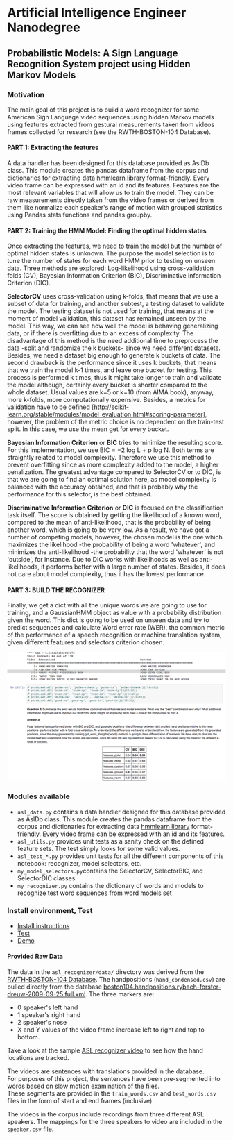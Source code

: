 # Artificial Intelligence Engineer Nanodegree

## Probabilistic Models: A Sign Language Recognition System project using Hidden Markov Models

[image1]: ./recognizer_screenshot.png "AIND-Recognizer"

### Motivation

The main goal of this project is to build a word recognizer for some American Sign Language video sequences using hidden Markov models using features extracted from gestural measurements taken from videos frames collected for research (see the RWTH-BOSTON-104 Database).

#### PART 1: Extracting the features

A data handler has been designed for this database provided as AslDb class. This module creates the pandas dataframe from the corpus and dictionaries for extracting data [hmmlearn library](https://hmmlearn.readthedocs.io/en/latest/) format-friendly. Every video frame can be expressed with an id and its features. Features are the most relevant variables that will allow us to train the model. They can be raw measurements directly taken from the video frames or derived from them like normalize each speaker's range of motion with grouped statistics using Pandas stats functions and pandas groupby. 	

#### PART 2: Training the HMM Model: Finding the optimal hidden states

Once extracting the features, we need to train the model but the number of optimal hidden states is unknown. The purpose the model selection is to tune the number of states for each word HMM prior to testing on unseen data. Three methods are explored: Log-likelihood using cross-validation folds (CV), Bayesian Information Criterion (BIC), Discriminative Information Criterion (DIC). 

**SelectorCV** uses cross-validation using k-folds, that means that we use a subset of data for training, and another subtest, a testing dataset to validate the model. The testing dataset is not used for training, that means at the moment of model validation, this dataset has remained unseen by the model. This way, we can see how well the model is behaving generalizing data, or if there is overfitting due to an excess of complexity. The disadvantage of this method is the need additional time to preprocess the data -split and randomize the k buckets- since we need different datasets. Besides, we need a dataset big enough to generate k buckets of data. The second drawback is the performance since it uses k buckets, that means that we train the model k-1 times, and leave one bucket for testing. This process is performed k times, thus it might take longer to train and validate the model although, certainly every bucket is shorter compared to the whole dataset. Usual values are k=5 or k=10 (from AIMA book), anyway, more k-folds, more computationally expensive. Besides, a metrics for validation have to be defined [http://scikit-learn.org/stable/modules/model_evaluation.html#scoring-parameter], however, the problem of the metric choice is no dependent on the train-test split. In this case, we use the mean get for every bucket.


**Bayesian Information Criterion** or **BIC** tries to minimize the resulting score. For this implementation, we use BIC = −2 log L + p log N. Both terms are straightly related to model complexity. Therefore we use this method to prevent overfitting since as more complexity added to the model, a higher penalization. The greatest advantage compared to SelectorCV or to DIC, is that we are going to find an optimal solution here, as model complexity is balanced with the accuracy obtained, and that is probably why the performance for this selector, is the best obtained.


**Discriminative Information Criterion** or **DIC** is focused on the classification task itself. The score is obtained by getting the likelihood of a known word, compared to the mean of anti-likelihood, that is the probability of being another word, which is going to be very low. As a result, we have got a number of competing models, however, the chosen model is the one which maximizes the likelihood -the probability of being a word 'whatever', and minimizes the anti-likelihood -the probability that the word 'whatever' is not 'outside', for instance. Due to DIC works with likelihoods as well as anti-likelihoods, it performs better with a large number of states. Besides, it does not care about model complexity, thus it has the lowest performance.

#### PART 3: BUILD THE RECOGNIZER

Finally, we get a dict with all the unique words we are going to use for training, and a GaussianHMM object as value with a probability distribution given the word. This dict is going to be used on unseen data and try to predict sequences and calculate Word error rate (WER), the common metric of the performance of a speech recognition or machine translation system, given different features and selectors criterion chosen.    

![AIND-Recognizer][image1]


### Modules available

* ```asl_data.py``` contains a data handler designed for this database provided as AslDb class. This module creates the pandas dataframe from the corpus and dictionaries for extracting data [hmmlearn library](https://hmmlearn.readthedocs.io/en/latest/) format-friendly. 	Every video frame can be expressed with an id and its features. 
* ```asl_utils.py``` provides unit tests as a sanity check on the defined feature sets. The test simply looks for some valid values.
* ```asl_test_*.py``` provides unit tests for all the different components of this notebook: recognizer, model selectors, etc. 
* ```my_model_selectors.py```contains the SelectorCV, SelectorBIC, and SelectorDIC classes.
* ```my_recognizer.py``` contains the dictionary of words and models to recognize test word sequences from word models set

### Install environment, Test

* [Install instructions](https://github.com/udacity/AIND-Recognizer)
* [Test](http://localhost:8888/notebooks/AIND-Recognizer/asl_recognizer.ipynb)
* [Demo](http://localhost:8888/notebooks/AIND-Recognizer/asl_recognizer.ipynb)

#### Provided Raw Data

The data in the `asl_recognizer/data/` directory was derived from 
the [RWTH-BOSTON-104 Database](http://www-i6.informatik.rwth-aachen.de/~dreuw/database-rwth-boston-104.php). 
The handpositions (`hand_condensed.csv`) are pulled directly from 
the database [boston104.handpositions.rybach-forster-dreuw-2009-09-25.full.xml](boston104.handpositions.rybach-forster-dreuw-2009-09-25.full.xml). The three markers are:

*   0  speaker's left hand
*   1  speaker's right hand
*   2  speaker's nose
*   X and Y values of the video frame increase left to right and top to bottom.

Take a look at the sample [ASL recognizer video](http://www-i6.informatik.rwth-aachen.de/~dreuw/download/021.avi)
to see how the hand locations are tracked.

The videos are sentences with translations provided in the database.  
For purposes of this project, the sentences have been pre-segmented into words 
based on slow motion examination of the files.  
These segments are provided in the `train_words.csv` and `test_words.csv` files
in the form of start and end frames (inclusive).

The videos in the corpus include recordings from three different ASL speakers.
The mappings for the three speakers to video are included in the `speaker.csv` 
file.
